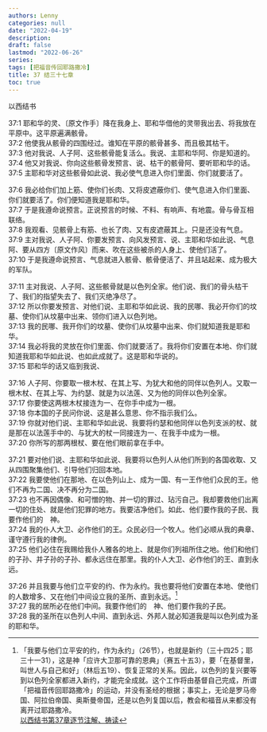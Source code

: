```yaml
---
authors: Lenny
categories: null
date: "2022-04-19"
description: 
draft: false
lastmod: "2022-06-26"
series:
tags: [把福音传回耶路撒冷]
title: 37 结三十七章
toc: true
---
```

以西结书
<!--more-->

37:1 耶和华的灵、〔原文作手〕降在我身上、耶和华借他的灵带我出去、将我放在平原中。这平原遍满骸骨。  
37:2 他使我从骸骨的四围经过。谁知在平原的骸骨甚多、而且极其枯干。  
37:3 他对我说、人子阿、这些骸骨能复活么。我说、主耶和华阿、你是知道的。  
37:4 他又对我说、你向这些骸骨发预言、说、枯干的骸骨阿、要听耶和华的话。  
37:5 主耶和华对这些骸骨如此说、我必使气息进入你们里面、你们就要活了。  

37:6 我必给你们加上筋、使你们长肉、又将皮遮蔽你们、使气息进入你们里面、你们就要活了。你们便知道我是耶和华。  
37:7 于是我遵命说预言。正说预言的时候、不料、有响声、有地震。骨与骨互相联络。  
37:8 我观看、见骸骨上有筋、也长了肉、又有皮遮蔽其上。只是还没有气息。  
37:9 主对我说、人子阿、你要发预言、向风发预言、说、主耶和华如此说、气息阿、要从四方〔原文作风〕而来、吹在这些被杀的人身上、使他们活了。  
37:10 于是我遵命说预言、气息就进入骸骨、骸骨便活了、并且站起来、成为极大的军队。  

37:11 主对我说、人子阿、这些骸骨就是以色列全家。他们说、我们的骨头枯干了、我们的指望失去了、我们灭绝净尽了。  
37:12 所以你要发预言、对他们说、主耶和华如此说、我的民哪、我必开你们的坟墓、使你们从坟墓中出来、领你们进入以色列地。  
37:13 我的民哪、我开你们的坟墓、使你们从坟墓中出来、你们就知道我是耶和华。  
37:14 我必将我的灵放在你们里面、你们就要活了。我将你们安置在本地、你们就知道我耶和华如此说、也如此成就了。这是耶和华说的。  
37:15 耶和华的话又临到我说、

37:16 人子阿、你要取一根木杖、在其上写、为犹大和他的同伴以色列人。又取一根木杖、在其上写、为约瑟、就是为以法莲、又为他的同伴以色列全家。  
37:17 你要使这两根木杖接连为一、在你手中成为一根。  
37:18 你本国的子民问你说、这是甚么意思、你不指示我们么。  
37:19 你就对他们说、主耶和华如此说、我要将约瑟和他同伴以色列支派的杖、就是那在以法莲手中的、与犹大的杖一同接连为一、在我手中成为一根。  
37:20 你所写的那两根杖、要在他们眼前拿在手中。  

37:21 要对他们说、主耶和华如此说、我要将以色列人从他们所到的各国收取、又从四围聚集他们、引导他们归回本地。  
37:22 我要使他们在那地、在以色列山上、成为一国、有一王作他们众民的王。他们不再为二国、决不再分为二国。  
37:23 也不再因偶像、和可憎的物、并一切的罪过、玷污自己。我却要救他们出离一切的住处、就是他们犯罪的地方。我要洁净他们。如此、他们要作我的子民、我要作他们的　神。  
37:24 我的仆人大卫、必作他们的王。众民必归一个牧人。他们必顺从我的典章、谨守遵行我的律例。  
37:25 他们必住在我赐给我仆人雅各的地上、就是你们列祖所住之地。他们和他们的子孙、并子孙的子孙、都永远住在那里。我的仆人大卫、必作他们的王、直到永远。  

37:26 并且我要与他们立平安的约、作为永约。我也要将他们安置在本地、使他们的人数增多、又在他们中间设立我的圣所、直到永远。[^1]  
37:27 我的居所必在他们中间。我要作他们的　神、他们要作我的子民。  
37:28 我的圣所在以色列人中间、直到永远、外邦人就必知道我是叫以色列成为圣的耶和华。  

[^1]: 「我要与他们立平安的约，作为永约」（26节），也就是新约（三十四25；耶三十一31），这是神「应许大卫那可靠的恩典」（赛五十五3），要「在基督里，叫世人与自己和好」（林后五19）、恢复正常的关系。因此，以色列的复兴要等到以色列全家都进入新约，才能完全成就。这个工作将由基督自己完成，所谓「把福音传回耶路撒冷」的运动，并没有圣经的根据；事实上，无论是罗马帝国、阿拉伯帝国、奥斯曼帝国，还是以色列复国以后，教会和福音从来都没有离开过耶路撒冷。   
<a href ="https://cmcbiblereading.com/2016/09/04/%e4%bb%a5%e8%a5%bf%e7%bb%93%e4%b9%a6%e7%ac%ac37%e7%ab%a0%e9%80%90%e8%8a%82%e6%b3%a8%e8%a7%a3%e3%80%81%e7%a5%b7%e8%af%bb/">以西结书第37章逐节注解、祷读</a>